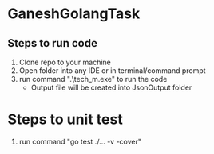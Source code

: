 # GaneshGolangTask
## Steps to run code

1. Clone repo to your machine
2. Open folder into any IDE or in terminal/command prompt
3. run command ".\tech_m.exe" to run the code
   - Output file will be created into JsonOutput folder


# Steps to unit test

1. run command "go test ./... -v -cover"
